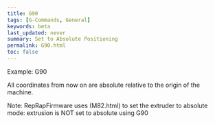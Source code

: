 ```yaml
---
title: G90
tags: [G-Commands, General] 
keywords: beta 
last_updated: never 
summary: Set to Absolute Positioning 
permalink: G90.html
toc: false 
---
```



Example: G90

All coordinates from now on are absolute relative to the origin of the machine.

Note: RepRapFirmware uses (M82.html) to set the extruder to absolute mode: extrusion is NOT set to absolute using G90

